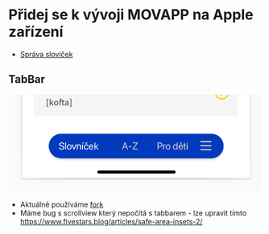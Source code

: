 # Přidej se k vývoji MOVAPP na Apple zařízení

- [Správa slovíček](translations/README.md) 


## TabBar

![./docs/tabbar.png](./docs/tabbar.png)

- Aktuálně používáme [fork](https://github.com/pionl/TabBar/tree/master)
- Máme bug s scrollview který nepočítá s tabbarem - lze upravit tímto https://www.fivestars.blog/articles/safe-area-insets-2/

